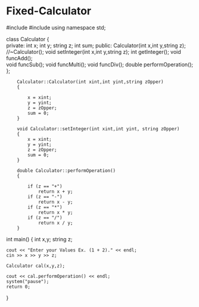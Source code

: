 Fixed-Calculator
================
#include <iostream>
#include <string>
using namespace std;

class Calculator
{	
	private:
		int x;
		int y;
		string z;
		int sum;
	public:
		Calculator(int x,int y,string z);		
		//~Calculator();
		void setInteger(int x,int y,string z);
		int getInteger();
		void funcAdd();		
		void funcSub();
		void funcMulti();
		void funcDiv();
		double performOperation();
};

		Calculator::Calculator(int xint,int yint,string zOpper)
		{
			
			x = xint;
			y = yint;
			z = zOpper;
			sum = 0;
		}
		
		void Calculator::setInteger(int xint,int yint, string zOpper)
		{
			x = xint;
			y = yint;
			z = zOpper;
			sum = 0;
		}
		
		double Calculator::performOperation()
		{

			if (z == "+")
				return x + y;
			if (z == "-")
				return x - y;
			if (z == "*")
				return x * y;
			if (z == "/")
				return x / y;
		}



int main()
{
	int x,y;
	string z;
	
	cout << "Enter your Values Ex. (1 + 2)." << endl;
	cin >> x >> y >> z;
	
	Calculator cal(x,y,z);
	
    cout << cal.performOperation() << endl;
	system("pause");
	return 0;
	
}
